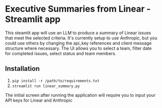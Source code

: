 # Executive Summaries from Linear - Streamlit app

This steamlit app will use an LLM to produce a summary of Linear issues that meet the selected criteria. It's currently setup to use Anthropic, but you could use others by changing the api_key references and client message structure where necessary. The UI allows you to select a team, filter date for completed issues, select status and team members.

## Installation

1. `pip install -r /path/to/requirements.txt`
2. `streamlit run linear_summary.py`

The initial screen after running the application will require you to input your API keys for Linear and Anthropic